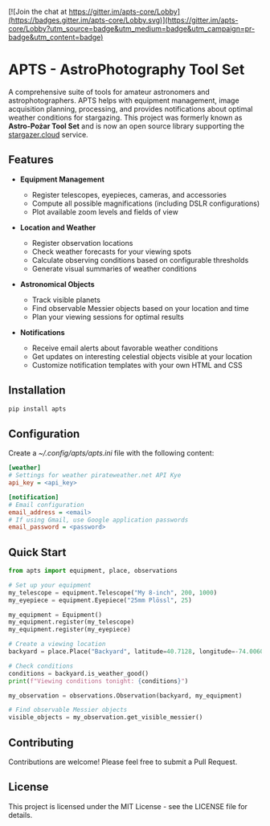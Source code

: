 [![Join the chat at https://gitter.im/apts-core/Lobby](https://badges.gitter.im/apts-core/Lobby.svg)](https://gitter.im/apts-core/Lobby?utm_source=badge&utm_medium=badge&utm_campaign=pr-badge&utm_content=badge)

# APTS - AstroPhotography Tool Set

A comprehensive suite of tools for amateur astronomers and astrophotographers. APTS helps with equipment management, image acquisition planning, processing, and provides notifications about optimal weather conditions for stargazing. This project was formerly known as **Astro-Pożar Tool Set** and is now an open source library supporting the [stargazer.cloud](https://staging.stargazer.cloud) service.

## Features

- **Equipment Management**
  - Register telescopes, eyepieces, cameras, and accessories
  - Compute all possible magnifications (including DSLR configurations)
  - Plot available zoom levels and fields of view

- **Location and Weather**
  - Register observation locations
  - Check weather forecasts for your viewing spots
  - Calculate observing conditions based on configurable thresholds
  - Generate visual summaries of weather conditions

- **Astronomical Objects**
  - Track visible planets
  - Find observable Messier objects based on your location and time
  - Plan your viewing sessions for optimal results

- **Notifications**
  - Receive email alerts about favorable weather conditions
  - Get updates on interesting celestial objects visible at your location
  - Customize notification templates with your own HTML and CSS

## Installation

```bash
pip install apts
```

## Configuration

Create a *~/.config/apts/apts.ini* file with the following content:

```ini
[weather]
# Settings for weather pirateweather.net API Kye
api_key = <api_key>

[notification]
# Email configuration
email_address = <email>
# If using Gmail, use Google application passwords
email_password = <password>
```

## Quick Start

```python
from apts import equipment, place, observations

# Set up your equipment
my_telescope = equipment.Telescope("My 8-inch", 200, 1000)
my_eyepiece = equipment.Eyepiece("25mm Plössl", 25)

my_equipment = Equipment()
my_equipment.register(my_telescope)
my_equipment.register(my_eyepiece)

# Create a viewing location
backyard = place.Place("Backyard", latitude=40.7128, longitude=-74.0060)

# Check conditions
conditions = backyard.is_weather_good()
print(f"Viewing conditions tonight: {conditions}")

my_observation = observations.Observation(backyard, my_equipment)

# Find observable Messier objects
visible_objects = my_observation.get_visible_messier()
```

## Contributing

Contributions are welcome! Please feel free to submit a Pull Request.

## License

This project is licensed under the MIT License - see the LICENSE file for details.
